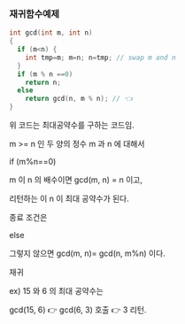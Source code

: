 ### 재귀함수예제
```c
int gcd(int m, int n) 
{
  if (m<n) {
    int tmp=m; m=n; n=tmp; // swap m and n
  }
  if (m % n ==0)
    return n;
  else
    return gcd(n, m % n); // 👈 
}
```
위 코드는 최대공약수를 구하는 코드임.

m >= n 인 두 양의 정수 m 과 n 에 대해서

if (m%n==0)

m 이 n 의 배수이면 gcd(m, n) = n 이고,

리턴하는 이 n 이 최대 공약수가 된다.

종료 조건은

else

그렇지 않으면 gcd(m, n)= gcd(n, m%n) 이다.

재귀

ex) 15 와 6 의 최대 공약수는

gcd(15, 6) 👉 gcd(6, 3) 호출 👉 3 리턴.
